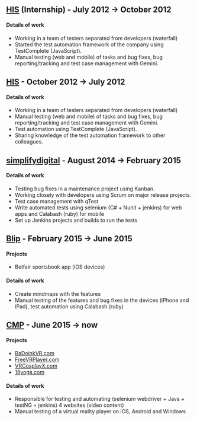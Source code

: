 ## [HIS](http://www.his.pt/) (Internship) - July 2012 -> October 2012
#### Details of work
* Working in a team of testers separated from developers (waterfall)
* Started the test automation framework of the company using TestComplete (JavaScript).
* Manual testing (web and mobile) of tasks and bug fixes, bug reporting/tracking and test case management with Gemini.

## [HIS](http://www.his.pt/) - October 2012 -> July 2012
#### Details of work
* Working in a team of testers separated from developers (waterfall)
* Manual testing (web and mobile) of tasks and bug fixes, bug reporting/tracking and test case management with Gemini.
* Test automation using TestComplete (JavaScript).
* Sharing knowledge of the test automation framework to other colleagues.

## [simplifydigital](http://www.simplifydigital.co.uk) - August 2014 -> February 2015
#### Details of work
* Testing bug fixes in a maintenance project using Kanban.
* Working closely with developers using Scrum on major release projects.
* Test case management with qTest
* Write automated tests using selenium (C# + Nunit + jenkins) for web apps and Calabash (ruby) for mobile
* Set up Jenkins projects and builds to run the tests

## [Blip](http://www.blip.pt) - February 2015 -> June 2015

#### Projects
* Betfair sportsbook app (iOS devices)

#### Details of work
* Create mindmaps with the features 
* Manual testing of the features and bug fixes in the devices (iPhone and iPad), test automation using Calabash (ruby)

## [CMP](http://www.teamcmp.com) - June 2015 -> now

#### Projects
* [BaDoinkVR.com](http://www.BaDoinkVR.com)
* [FreeVRPlayer.com](http://www.FreeVRPlayer.com)
* [VRCosplayX.com](http://www.VRCosplayX.com)
* [18yoga.com](http://www.18yoga.com)

#### Details of work
* Responsible for testing and automating (selenium webdriver + Java + testNG + jenkins) 4 websites (video content) 
* Manual testing of a virtual reality player on iOS, Android and Windows
